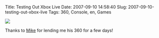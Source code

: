 Title: Testing Out Xbox Live
Date: 2007-09-10 14:58:40
Slug: 2007-09-10-testing-out-xbox-live
Tags: 360, Console, en, Games


[![][1]][2]

Thanks to [Mike][3] for lending me his 360 for a few days!

   [1]: http://card.mygamercard.net/KneelBeforeZott.png
   [2]: http://live.xbox.com/en-US/profile/profile.aspx?pp=0&GamerTag=KneelBeforeZott
   [3]: http://mikewest.org/

